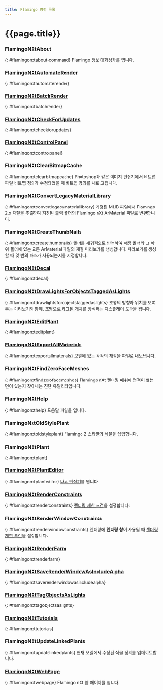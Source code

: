 ```yaml
---
title: Flamingo 명령 목록
---
```



# {{page.title}}

### FlamingoNXtAbout
{: #flamingonxtabout-command}
Flamingo 정보 대화상자를 엽니다.

###  [FlamingoNXtAutomateRender](automate-rendering.html#flamingonxtautomaterender)
{: #flamingonxtautomaterender}

###  [FlamingoNXtBatchRender](automate-rendering.html#batch-render)
{: #flamingonxtbatchrender}

###  [FlamingoNXtCheckForUpdates](http://nxt.flamingo3d.com/)
{: #flamingonxtcheckforupdates}

###  [FlamingoNXtControlPanel](welcome.html#control-panel)
{: #flamingonxtcontrolpanel}

### FlamingoNXtClearBitmapCache
{: #flamingonxtclearbitmapcache}
Photoshop과 같은 이미지 편집기에서 비트맵 파일 비트맵 정의가 수정되었을 때 비트맵 정의를 새로 고칩니다.

### FlamingoNXtConvertLegacyMaterialLibrary
{: #flamingonxtconvertlegacymateriallibrary}
지정된 MLIB 파일에서 Flamingo 2.x 재질을 추출하여 지정된 출력 폴더의 Flamingo nXt ArMaterial 파일로 변환합니다.

### FlamingoNXtCreateThumbNails
{: #flamingonxtcreatethumbnails}
폴더를 재귀적으로 반복하여 해당 폴더와 그 하위 폴더에 있는 모든 ArMaterial 파일의 재질 미리보기를 생성합니다. 미리보기를 생성할 때 몇 번의 패스가 사용되는지를 지정합니다.

###  [FlamingoNXtDecal](properties-decal.html)
{: #flamingonxtdecal}

###  [FlamingoNXtDrawLightsForObjectsTaggedAsLights](lights-tab.html#tag-objects-as-lights)
{: #flamingonxtdrawlightsforobjectstaggedaslights}
조명의 방향과 위치를 보여주는 미리보기와 함께, [조명으로 태그된 개체](lights-tab.html#tag-objects-as-lights)를 장식하는 디스플레이 도관을 켭니다.

###  [FlamingoNXtEditPlant](plants.html)
{: #flamingonxteditplant}

###  [FlamingoNXtExportAllMaterials](materials-tab.html#exportallmaterials)
{: #flamingonxtexportallmaterials}
모델에 있는 각각의 재질을 파일로 내보냅니다.

### FlamingoNXtFindZeroFaceMeshes
{: #flamingonxtfindzerofacemeshes}
Flamingo nXt 렌더링 메쉬에 면적이 없는 면이 있는지 찾아내는 진단 유틸리티입니다.

### FlamingoNXtHelp
{: #flamingonxthelp}
도움말 파일을 엽니다.

### FlamingoNxtOldStylePlant
{: #flamingonxtoldstyleplant}
Flamingo 2 스타일의 [식물](plants.html)을 삽입합니다.

###  [FlamingoNXtPlant](plants.html)
{: #flamingonxtplant}

###  [FlamingoNXtPlantEditor](plants.html)
{: #flamingonxtplanteditor}
[나무 편집기](plants.html)를 엽니다.

###  [FlamingoNXtRenderConstraints](documentproperties-flamingo.html#render-constraints)
{: #flamingonxtrenderconstraints}
[렌더링 제한 조건](documentproperties-flamingo.html#render-constraints)을 설정합니다:

### FlamingoNXtRenderWindowConstraints
{: #flamingonxtrenderwindowconstraints}
렌더링에 **렌더링 창**이 사용될 때 [렌더링 제한 조건](documentproperties-flamingo.html#render-constraints)을 설정합니다.

###  [FlamingoNXtRenderFarm](automate-rendering.html#render-farm)
{: #flamingonxtrenderfarm}

###  [FlamingoNXtSaveRenderWindowAsIncludeAlpha](render-window.html#save-with-alpha-channel)
{: #flamingonxtsaverenderwindowasincludealpha}

###  [FlamingoNXtTagObjectsAsLights](lights-tab.html#tag-objects-as-lights)
{: #flamingonxttagobjectsaslights}

###  [FlamingoNXtTutorials](http://nxt.flamingo3d.com/page/tutorials-and-documentation)
{: #flamingonxttutorials}

### FlamingoNXtUpdateLinkedPlants
{: #flamingonxtupdatelinkedplants}
현재 모델에서 수정된 식물 정의를 업데이트합니다.

###  [FlamingoNXtWebPage](http://nxt.flamingo3d.com/)
{: #flamingonxtwebpage}
Flamingo nXt 웹 페이지를 엽니다.
 
